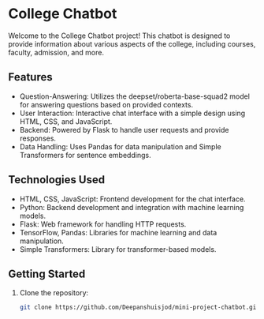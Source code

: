 # College Chatbot

Welcome to the College Chatbot project! This chatbot is designed to provide information about various aspects of the college, including courses, faculty, admission, and more.

## Features

- Question-Answering: Utilizes the deepset/roberta-base-squad2 model for answering questions based on provided contexts.
- User Interaction: Interactive chat interface with a simple design using HTML, CSS, and JavaScript.
- Backend: Powered by Flask to handle user requests and provide responses.
- Data Handling: Uses Pandas for data manipulation and Simple Transformers for sentence embeddings.

## Technologies Used

- HTML, CSS, JavaScript: Frontend development for the chat interface.
- Python: Backend development and integration with machine learning models.
- Flask: Web framework for handling HTTP requests.
- TensorFlow, Pandas: Libraries for machine learning and data manipulation.
- Simple Transformers: Library for transformer-based models.

## Getting Started

1. Clone the repository:

   ```bash
   git clone https://github.com/Deepanshuisjod/mini-project-chatbot.git
  
